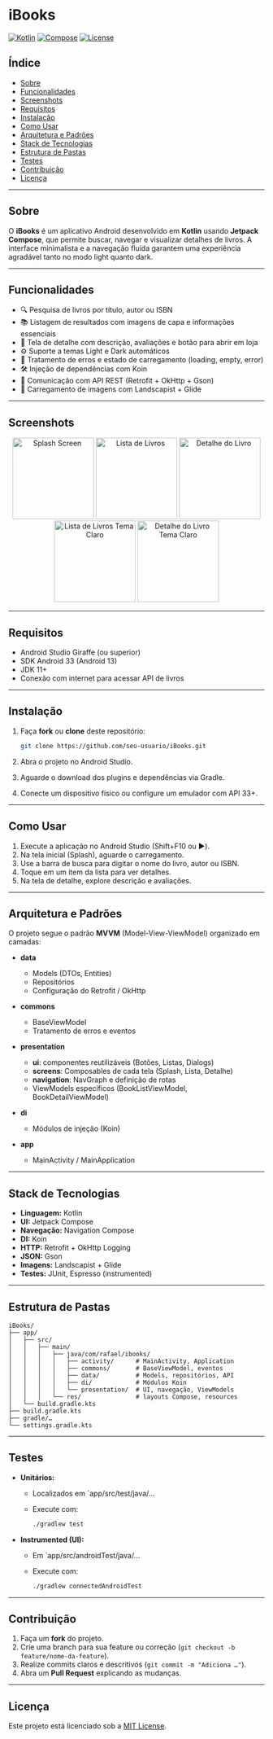 # iBooks

[![Kotlin](https://img.shields.io/badge/Kotlin-1.9.0-blue.svg)](https://kotlinlang.org/)
[![Compose](https://img.shields.io/badge/Jetpack%20Compose-1.5.0-blue.svg)](https://developer.android.com/jetpack/compose)
[![License](https://img.shields.io/badge/License-MIT-green.svg)](LICENSE)

## Índice

* [Sobre](#sobre)
* [Funcionalidades](#funcionalidades)
* [Screenshots](#screenshots)
* [Requisitos](#requisitos)
* [Instalação](#instalacao)
* [Como Usar](#como-usar)
* [Arquitetura e Padrões](#arquitetura-e-padroes)
* [Stack de Tecnologias](#stack-de-tecnologias)
* [Estrutura de Pastas](#estrutura-de-pastas)
* [Testes](#testes)
* [Contribuição](#contribuicao)
* [Licença](#licenca)

---

## Sobre

O **iBooks** é um aplicativo Android desenvolvido em **Kotlin** usando **Jetpack Compose**, que permite buscar, navegar e visualizar detalhes de livros. A interface minimalista e a navegação fluida garantem uma experiência agradável tanto no modo light quanto dark.

---

## Funcionalidades

* 🔍 Pesquisa de livros por título, autor ou ISBN
* 📚 Listagem de resultados com imagens de capa e informações essenciais
* 📖 Tela de detalhe com descrição, avaliações e botão para abrir em loja
* ⚙️ Suporte a temas Light e Dark automáticos
* 🔄 Tratamento de erros e estado de carregamento (loading, empty, error)
* 🛠️ Injeção de dependências com Koin
* 📡 Comunicação com API REST (Retrofit + OkHttp + Gson)
* 🎨 Carregamento de imagens com Landscapist + Glide

---

## Screenshots

<div align="center">
  <img src="docs/screenshots/splash.png" alt="Splash Screen" width="160"/>
  <img src="docs/screenshots/book_list.png" alt="Lista de Livros" width="160"/>
  <img src="docs/screenshots/book_detail.png" alt="Detalhe do Livro" width="160"/>
  <img src="docs/screenshots/book_list_light.png" alt="Lista de Livros Tema Claro" width="160"/>
  <img src="docs/screenshots/book_detail_light.png" alt="Detalhe do Livro Tema Claro" width="160"/>
</div>

---

## Requisitos

* Android Studio Giraffe (ou superior)
* SDK Android 33 (Android 13)
* JDK 11+
* Conexão com internet para acessar API de livros

---

## Instalação

1. Faça **fork** ou **clone** deste repositório:

   ```bash
   git clone https://github.com/seu-usuario/iBooks.git
   ```
2. Abra o projeto no Android Studio.
3. Aguarde o download dos plugins e dependências via Gradle.
4. Conecte um dispositivo físico ou configure um emulador com API 33+.

---

## Como Usar

1. Execute a aplicação no Android Studio (Shift+F10 ou ▶️).
2. Na tela inicial (Splash), aguarde o carregamento.
3. Use a barra de busca para digitar o nome do livro, autor ou ISBN.
4. Toque em um item da lista para ver detalhes.
5. Na tela de detalhe, explore descrição e avaliações.

---

## Arquitetura e Padrões

O projeto segue o padrão **MVVM** (Model-View-ViewModel) organizado em camadas:

* **data**

  * Models (DTOs, Entities)
  * Repositórios
  * Configuração do Retrofit / OkHttp
* **commons**

  * BaseViewModel
  * Tratamento de erros e eventos
* **presentation**

  * **ui**: componentes reutilizáveis (Botões, Listas, Dialogs)
  * **screens**: Composables de cada tela (Splash, Lista, Detalhe)
  * **navigation**: NavGraph e definição de rotas
  * ViewModels específicos (BookListViewModel, BookDetailViewModel)
* **di**

  * Módulos de injeção (Koin)
* **app**

  * MainActivity / MainApplication

---

## Stack de Tecnologias

* **Linguagem:** Kotlin
* **UI:** Jetpack Compose
* **Navegação:** Navigation Compose
* **DI:** Koin
* **HTTP:** Retrofit + OkHttp Logging
* **JSON:** Gson
* **Imagens:** Landscapist + Glide
* **Testes:** JUnit, Espresso (instrumented)

---

## Estrutura de Pastas

```
iBooks/
├── app/                    
│   ├── src/
│   │   ├── main/
│   │   │   ├── java/com/rafael/ibooks/
│   │   │   │   ├── activity/      # MainActivity, Application
│   │   │   │   ├── commons/       # BaseViewModel, eventos
│   │   │   │   ├── data/          # Models, repositórios, API
│   │   │   │   ├── di/            # Módulos Koin
│   │   │   │   └── presentation/  # UI, navegação, ViewModels
│   │   │   └── res/               # layouts Compose, resources
│   └── build.gradle.kts
├── build.gradle.kts
├── gradle/…
└── settings.gradle.kts
```

---

## Testes

* **Unitários:**

  * Localizados em `app/src/test/java/...
  * Execute com:

    ```bash
    ./gradlew test
    ```
* **Instrumented (UI):**

  * Em `app/src/androidTest/java/...
  * Execute com:

    ```bash
    ./gradlew connectedAndroidTest
    ```

---

## Contribuição

1. Faça um **fork** do projeto.
2. Crie uma branch para sua feature ou correção (`git checkout -b feature/nome-da-feature`).
3. Realize commits claros e descritivos (`git commit -m "Adiciona …"`).
4. Abra um **Pull Request** explicando as mudanças.

---

## Licença

Este projeto está licenciado sob a [MIT License](LICENSE).
